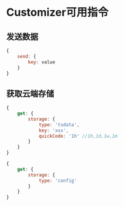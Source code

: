 # Customizer可用指令

## 发送数据  

``` js
{
    send: {
        key: value
    }
}
```

## 获取云端存储  

``` js
{
    get: {
        storage: {
            type: 'tsdata',
            key: 'xxx',
            quickCode: '1h' //1h,1d,1w,1m
        }
    }
}
```

``` js
{
    get: {
        storage: {
            type: 'config'
        }
    }
}
```

